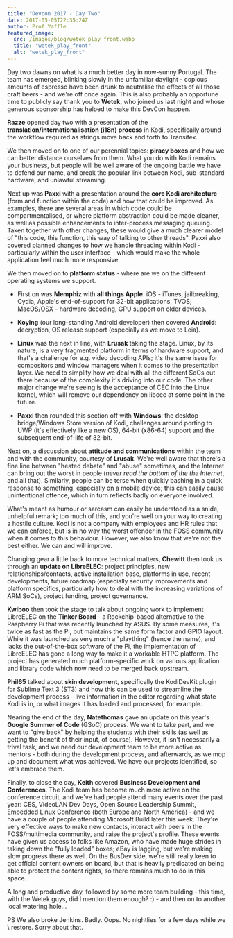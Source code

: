 ```yaml
---
title: "Devcon 2017 - Day Two"
date: 2017-05-05T22:35:24Z
author: Prof Yaffle
featured_image:
  src: /images/blog/wetek_play_front.webp
  title: "wetek_play_front"
  alt: "wetek_play_front"
---
```


Day two dawns on what is a much better day in now-sunny Portugal. The team has emerged, blinking slowly in the unfamiliar daylight - copious amounts of espresso have been drunk to neutralise the effects of all those craft beers - and we're off once again. This is also probably an opportune time to publicly say thank you to **Wetek**, who joined us last night and whose generous sponsorship has helped to make this DevCon happen.

**Razze** opened day two with a presentation of the **translation/internationalisation (i18n) process** in Kodi, specifically around the workflow required as strings move back and forth to Transifex.

We then moved on to one of our perennial topics: **piracy boxes** and how we can better distance ourselves from them. What you do with Kodi remains your business, but people will be well aware of the ongoing battle we have to defend our name, and break the popular link between Kodi, sub-standard hardware, and unlawful streaming.

Next up was **Paxxi** with a presentation around the **core Kodi architecture** (form and function within the code) and how that could be improved. As examples, there are several areas in which code could be compartmentalised, or where platform abstraction could be made cleaner, as well as possible enhancements to inter-process messaging queuing. Taken together with other changes, these would give a much clearer model of "this code, this function, this way of talking to other threads". Paxxi also covered planned changes to how we handle threading within Kodi - particularly within the user interface - which would make the whole application feel much more responsive.

We then moved on to **platform status** - where are we on the different operating systems we support.

- First on was **Memphiz** with **all things Apple**. iOS - iTunes, jailbreaking, Cydia, Apple's end-of-support for 32-bit applications, TVOS; MacOS/OSX - hardware decoding, GPU support on older devices.

- **Koying** (our long-standing Android developer) then covered **Android**: decryption, OS release support (especially as we move to Leia).

- **Linux** was the next in line, with **Lrusak** taking the stage. Linux, by its nature, is a very fragmented platform in terms of hardware support, and that's a challenge for e.g. video decoding APIs; it's the same issue for compositors and window managers when it comes to the presentation layer. We need to simplify how we deal with all the different SoCs out there because of the complexity it's driving into our code. The other major change we're seeing is the acceptance of CEC into the Linux kernel, which will remove our dependency on libcec at some point in the future.

- **Paxxi** then rounded this section off with **Windows**: the desktop bridge/Windows Store version of Kodi, challenges around porting to UWP (it's effectively like a new OS), 64-bit (x86-64) support and the subsequent end-of-life of 32-bit.

Next on, a discussion about **attitude and communications** within the team and with the community, courtesy of **Lrusak**. We're well aware that there's a fine line between "heated debate" and "abuse" sometimes, and the Internet can bring out the worst in people (_never read the bottom of the the Internet_, and all that). Similarly, people can be terse when quickly bashing in a quick response to something, especially on a mobile device; this can easily cause unintentional offence, which in turn reflects badly on everyone involved.

What's meant as humour or sarcasm can easily be understood as a snide, unhelpful remark; too much of this, and you're well on your way to creating a hostile culture. Kodi is not a company with employees and HR rules that we can enforce, but is in no way the worst offender in the FOSS community when it comes to this behaviour. However, we also know that we're not the best either. We can and will improve.

Changing gear a little back to more technical matters, **Chewitt** then took us through an **update on LibreELEC**: project principles, new relationships/contacts, active installation base, platforms in use, recent developments, future roadmap (especially security improvements and platform specifics, particularly how to deal with the increasing variations of ARM SoCs), project funding, project governance.

**Kwiboo** then took the stage to talk about ongoing work to implement LibreELEC on the **Tinker Board** - a Rockchip-based alternative to the Raspberry Pi that was recently launched by ASUS. By some measures, it's twice as fast as the Pi, but maintains the same form factor and GPIO layout. While it was launched as very much a "plaything" (hence the name), and lacks the out-of-the-box software of the Pi, the implementation of LibreELEC has gone a long way to make it a workable HTPC platform. The project has generated much platform-specific work on various application and library code which now need to be merged back upstream.

**Phil65** talked about **skin development**, specifically the KodiDevKit plugin for Sublime Text 3 (ST3) and how this can be used to streamline the development process - live information in the editor regarding what state Kodi is in, or what images it has loaded and processed, for example.

Nearing the end of the day, **Natethomas** gave an update on this year's **Google Summer of Code** (GSoC) process. We want to take part, and we want to "give back" by helping the students with their skills (as well as getting the benefit of their input, of course). However, it isn't necessarily a trival task, and we need our development team to be more active as mentors - both during the development process, and afterwards, as we mop up and document what was achieved. We have our projects identified, so let's embrace them.

Finally, to close the day, **Keith** covered **Business Development and Conferences**. The Kodi team has become much more active on the conference circuit, and we've had people attend many events over the past year: CES, VideoLAN Dev Days, Open Source Leadership Summit, Embedded Linux Conference (both Europe and North America) - and we have a couple of people attending Microsoft Build later this week. They're very effective ways to make new contacts, interact with peers in the FOSS/multimedia community, and raise the project's profile. These events have given us access to folks like Amazon, who have made huge strides in taking down the "fully loaded" boxes; eBay is lagging, but we're making slow progress there as well. On the BusDev side, we're still really keen to get official content owners on board, but that is heavily predicated on being able to protect the content rights, so there remains much to do in this space.

A long and productive day, followed by some more team building - this time, with the Wetek guys, did I mention them enough? :) - and then on to another local watering hole...

PS We also broke Jenkins. Badly. Oops. No nightlies for a few days while we \ restore. Sorry about that.
